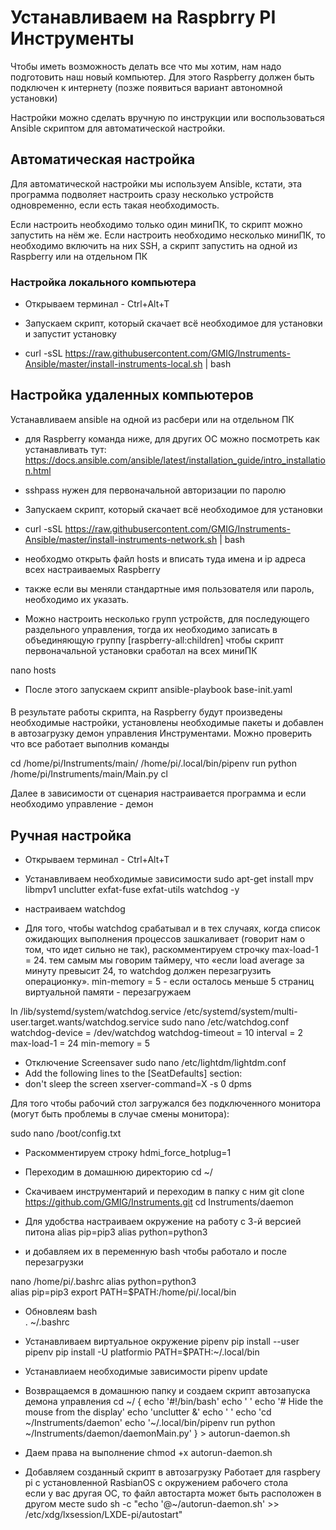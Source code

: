 # Устанавливаем на Raspbrry PI Инструменты
Чтобы иметь возможность делать все что мы хотим, нам надо подготовить наш новый компьютер. Для этого Raspberry должен быть подключен к интернету (позже появиться вариант автономной установки)

Настройки можно сделать вручную по инструкции или воспользоваться Ansible скриптом для автоматической настройки.

## Автоматическая настройка
Для автоматической настройки мы используем Ansible, кстати, эта программа подволяет настроить сразу несколько устройств одновременно, если есть такая необходимость.

Если настроить необходимо только один миниПК, то скрипт можно запустить на нём же.
Если настроить необходимо несколько миниПК, то необходимо включить на них SSH, а скрипт запустить на одной из Raspberry или на отдельном ПК

### Настройка локального компьютера

- Открываем терминал - Ctrl+Alt+T

- Запускаем скрипт, который скачает всё необходимое для установки и запустит установку
- curl -sSL https://raw.githubusercontent.com/GMIG/Instruments-Ansible/master/install-instruments-local.sh | bash


## Настройка удаленных компьютеров
Устанавливаем ansible на одной из расбери или на отдельном ПК
- для Raspberry команда ниже, для других ОС можно посмотреть как устанавливать тут: https://docs.ansible.com/ansible/latest/installation_guide/intro_installation.html
- sshpass нужен для первоначальной авторизации по паролю

- Запускаем скрипт, который скачает всё необходимое для установки
- curl -sSL https://raw.githubusercontent.com/GMIG/Instruments-Ansible/master/install-instruments-network.sh | bash

- необходмо открыть файл hosts и вписать туда имена и ip адреса всех настраиваемых Raspberry
- также если вы меняли стандартные имя пользователя или пароль, необходимо их указать.
- Можно настроить несколько групп устройств, для последующего раздельного управления, тогда их необходимо записать в объединяющую группу [raspberry-all:children] чтобы скрипт первоначальной установки сработал на всех миниПК

nano hosts

- После этого запускаем скрипт
ansible-playbook base-init.yaml


####

В результате работы скрипта, на Raspberry будут произведены необходимые настройки, установлены необходимые пакеты и добавлен в автозагрузку демон управления Инструментами. 
Можно проверить что все работает выполнив команды

cd /home/pi/Instruments/main/
/home/pi/.local/bin/pipenv run python /home/pi/Instruments/main/Main.py cl

Далее в зависимости от сценария настраивается программа и если необходимо управление - демон






## Ручная настройка

- Открываем терминал - Ctrl+Alt+T

- Устанавливаем необходимые зависимости 
sudo apt-get install mpv libmpv1 unclutter exfat-fuse exfat-utils watchdog -y

- настраиваем watchdog
- Для того, чтобы watchdog срабатывал и в тех случаях, когда список ожидающих выполнения процессов зашкаливает (говорит нам о том, что идет сильно не так), раскомментируем строчку max-load-1 = 24. тем самым мы говорим таймеру, что «если load average за минуту превысит 24, то watchdog должен перезагрузить операционку». min-memory = 5 - если осталось меньше 5 страниц виртуальной памяти - перезагружаем

ln /lib/systemd/system/watchdog.service /etc/systemd/system/multi-user.target.wants/watchdog.service
sudo nano /etc/watchdog.conf
	watchdog-device = /dev/watchdog
	watchdog-timeout = 10
	interval = 2
	max-load-1 = 24
	min-memory = 5


- Отключение Screensaver
sudo nano /etc/lightdm/lightdm.conf
- Add the following lines to the [SeatDefaults] section:
- don't sleep the screen
xserver-command=X -s 0 dpms


Для того чтобы рабочий стол загружался без подключенного монитора (могут быть проблемы в случае смены монитора):

sudo nano /boot/config.txt
- Раскомментируем строку
hdmi_force_hotplug=1


- Переходим в домашнюю директорию
cd ~/

- Скачиваем инструментарий и переходим в папку с ним
git clone https://github.com/GMIG/Instruments.git 
cd Instruments/daemon

- Для удобства настраиваем окружение на работу с 3-й версией питона
alias pip=pip3
alias python=python3

- и добавляем их в переменную bash чтобы работало и после перезагрузки

nano /home/pi/.bashrc
	alias python=python3  
	alias pip=pip3
	export PATH=$PATH:/home/pi/.local/bin
            
- Обновлеям bash 			
. ~/.bashrc

- Устанавливаем виртуальное окружение pipenv
pip install --user pipenv
pip install -U platformio
PATH=$PATH:~/.local/bin

- Устанавлиаем необходимые зависимости
pipenv update

- Возвращаемся в домашнюю папку и создаем скрипт автозапуска демона управления
cd ~/
{
  echo '#!/bin/bash'
  echo ' '
  echo '# Hide the mouse from the display'
  echo 'unclutter &'
  echo ' '
  echo 'cd ~/Instruments/daemon'
  echo '~/.local/bin/pipenv run python ~/Instruments/daemon/daemonMain.py'
} > autorun-daemon.sh

- Даем права на выполнение
chmod +x autorun-daemon.sh
 
- Добавляем созданный скрипт в автозагрузку 
Работает для raspbery pi с установленной RasbianOS с окружением рабочего стола\
если у вас другая ОС, то файл автостарта может быть расположен в другом месте
sudo sh -c "echo '@~/autorun-daemon.sh' >> /etc/xdg/lxsession/LXDE-pi/autostart"
